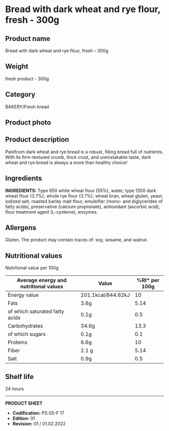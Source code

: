 # Bread with dark wheat and rye flour, fresh - 300g

## Product name
Bread with dark wheat and rye flour, fresh – 300g

## Weight
fresh product - 300g

## Category
BAKERY/Fresh bread

## Product photo

## Product description
Panifcom dark wheat and rye bread is a robust, filling bread full of nutrients. With its firm-textured crumb, thick crust, and unmistakable taste, dark wheat and rye bread is always a more than healthy choice!


## Ingredients
**INGREDIENTS:** Type 650 white wheat flour (55%), water, type 1350 dark wheat flour (3.7%), whole rye flour (3.7%), wheat bran, wheat gluten, yeast, iodized salt, roasted barley malt flour, emulsifier (mono- and diglycerides of fatty acids), preservative (calcium propionate), antioxidant (ascorbic acid), flour treatment agent (L-cysteine), enzymes.


## Allergens
Gluten. The product may contain traces of: soy, sesame, and walnut.


## Nutritional values
Nutritional value per 100g

| Average energy and nutritional values | Value | %RI* per 100g |
|-----------------------------------------|-------|-------------------|
| Energy value                            | 201.1kcal/844.62kJ | 10               |
| Fats                                    | 3.6g  | 5.14             |
| of which saturated fatty acids          | 0.1g  | 0.5              |
| Carbohydrates                           | 34.6g  | 13.3             |
| of which sugars                         | 0.1g  | 0.1              |
| Proteins                                | 6.6g  | 10               |
| Fiber                                   | 2.1 g | 5.14             |
| Salt                                    | 0.9g | 0.5              |


## Shelf life
24 hours

---
**PRODUCT SHEET**
- **Codification:** PS 05-F 17
- **Edition:** 01
- **Revision:** 01 / 01.02.2022
